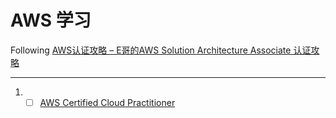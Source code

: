 # AWS 学习

Following [AWS认证攻略 – E哥的AWS Solution Architecture Associate 认证攻略](https://blog.csdn.net/robertlee32/article/details/69949159)

---

1. - [ ]  [AWS Certified Cloud Practitioner](<https://aws.amazon.com/cn/certification/certified-cloud-practitioner/?c=sec&sec=resources>)

